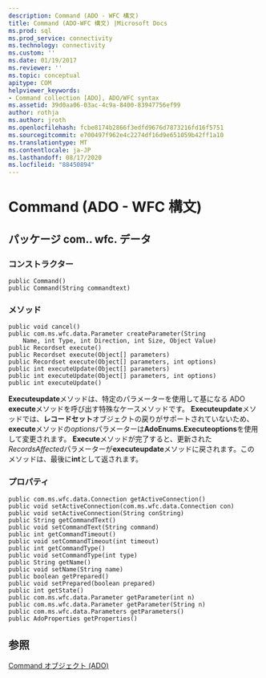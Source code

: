 ```yaml
---
description: Command (ADO - WFC 構文)
title: Command (ADO-WFC 構文) |Microsoft Docs
ms.prod: sql
ms.prod_service: connectivity
ms.technology: connectivity
ms.custom: ''
ms.date: 01/19/2017
ms.reviewer: ''
ms.topic: conceptual
apitype: COM
helpviewer_keywords:
- Command collection [ADO], ADO/WFC syntax
ms.assetid: 39d0aa06-03ac-4c9a-8400-83947756ef99
author: rothja
ms.author: jroth
ms.openlocfilehash: fcbe8174b2866f3edfd9676d7873216fd16f5751
ms.sourcegitcommit: e700497f962e4c2274df16d9e651059b42ff1a10
ms.translationtype: MT
ms.contentlocale: ja-JP
ms.lasthandoff: 08/17/2020
ms.locfileid: "88450894"
---
```

# <a name="command-ado---wfc-syntax"></a>Command (ADO - WFC 構文)
## <a name="package-commswfcdata"></a>パッケージ com.. wfc. データ  
  
### <a name="constructor"></a>コンストラクター  
  
```  
public Command()  
public Command(String commandtext)  
```  
  
### <a name="methods"></a>メソッド  
  
```  
public void cancel()  
public com.ms.wfc.data.Parameter createParameter(String  
    Name, int Type, int Direction, int Size, Object Value)  
public Recordset execute()  
public Recordset execute(Object[] parameters)  
public Recordset execute(Object[] parameters, int options)  
public int executeUpdate(Object[] parameters)  
public int executeUpdate(Object[] parameters, int options)  
public int executeUpdate()  
```  
  
 **Executeupdate**メソッドは、特定のパラメーターを使用して基になる ADO **execute**メソッドを呼び出す特殊なケースメソッドです。 **Executeupdate**メソッドでは、**レコードセット**オブジェクトの戻りがサポートされていないため、 **execute**メソッドの*options*パラメーターは**AdoEnums.Executeoptions**を使用して変更されます。 **Execute**メソッドが完了すると、更新された*RecordsAffected*パラメーターが**executeupdate**メソッドに戻されます。このメソッドは、最後に**int**として返されます。  
  
### <a name="properties"></a>プロパティ  
  
```  
public com.ms.wfc.data.Connection getActiveConnection()  
public void setActiveConnection(com.ms.wfc.data.Connection con)  
public void setActiveConnection(String conString)  
public String getCommandText()  
public void setCommandText(String command)  
public int getCommandTimeout()  
public void setCommandTimeout(int timeout)  
public int getCommandType()  
public void setCommandType(int type)  
public String getName()  
public void setName(String name)  
public boolean getPrepared()  
public void setPrepared(boolean prepared)  
public int getState()  
public com.ms.wfc.data.Parameter getParameter(int n)  
public com.ms.wfc.data.Parameter getParameter(String n)  
public com.ms.wfc.data.Parameters getParameters()  
public AdoProperties getProperties()  
```  
  
## <a name="see-also"></a>参照  
 [Command オブジェクト (ADO)](../../../ado/reference/ado-api/command-object-ado.md)
